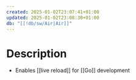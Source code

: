 ```yaml
---
created: 2025-01-02T23:07:41+01:00
updated: 2025-01-02T23:08:30+01:00
db: "[[!db/sw/Air|Air]]"
---
```

# Description
- Enables [[live reload]] for [[Go]] development